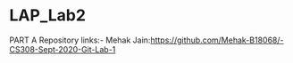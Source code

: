 # LAP_Lab2
PART A
Repository links:-
Mehak Jain:https://github.com/Mehak-B18068/-CS308-Sept-2020-Git-Lab-1

